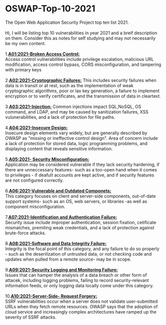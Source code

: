 # OSWAP-Top-10-2021
The Open Web Application Security Project top ten list 2021.<br>
<br> Hi, I will be listing top 10 vulnerabilities in year 2021 and a breif description on them. 
Consider this as notes for self studying and may not necessarily be my own content.<br>
<br>1.<u><b>A01:2021-Broken Access Control: </b></u><br>
  Access control vulnerabilities include privilege escalation, malicious URL modification, access control bypass, CORS misconfiguration, and tampering with primary keys <br>
<br>2.<u><b>A02:2021-Cryptographic Failures:</b></u> 
  This includes security failures when data is in transit or at rest, such as the implementation of weak cryptographic algorithms, poor or lax key generation, a failure to         implement encryption or to verify certificates, and the transmission of data in cleartext.<br>
<br>3.<u><b>A03:2021-Injection:</b></u>
  Common injections impact SQL,NoSQL, OS command, and LDAP, and may be caused by sanitization failures, XSS vulunerabilities, and a lack of protection for file paths.<br> 
<br>4.<u><b>A04:2021-Insecure Design: </b></u><br> 
  Insecure design elements vary widely, but are generally described by OWASP as "missing or ineffective control design". Area of concern include a lack of protection for stored   data, logic programming problems, and displaying content that reveals sensitive information.<br>
<br>5.<u><b>A05:2021- Security Misconfiguration: </b></u> <br> 
  Application may be considered vulnerable if they lack security hardening, if there are unneccessary features- such as a too-open hand when it comes to privileges - if deafult   accounts are kept active, and if security features are not configured correctly. <br> 
<br>6.<u><b>A06:2021-Vulnerable and Outdated Componets:</b></u><br>
  This category focuses on client and server-side components, out-of-date support systems- such as an OS, web servers, or libraries -as well as component misconfiguration. <br>
<br>7.<u><b>A07:2021-Identification and Authentication Failure: </b></u><br>
  Security issue include improper authentication, session fixation, cetificate mismatches, premiting weak credentials, and a lack of protection against brute-force attacks. <br>
<br>8.<u><b>A08:2021-Software and Data Integrity Failure: </b></u> <br> 
  Integrity is the focal point of this category, and any failure to do so properly - such as the deserilization of untrusted data, or not checking code and updates when pulled     from a remote source- may be in scope.<br>
<br>9.<u><b>A09:2021-Security Logging and Monitoring Failure:</b></u> <br> 
  Issues that can hamper the analysis of a data breach or other form of attacek, including logging problems, failing to record security-relevant information feeds, or only         logging data locally come under this category.<br> 
<br>10.<u><b>A10:2021-Server-Side- Request Forgery:</b></u> <br>
  SSRF vulnerabilities occur when a server does not validate user-submitted URLs when they fetch remote resources. OWASP says that the adoption of cloud service and increasingly   complex architectures have ramped up the severity of SSRF attacks.<br>
  
  
